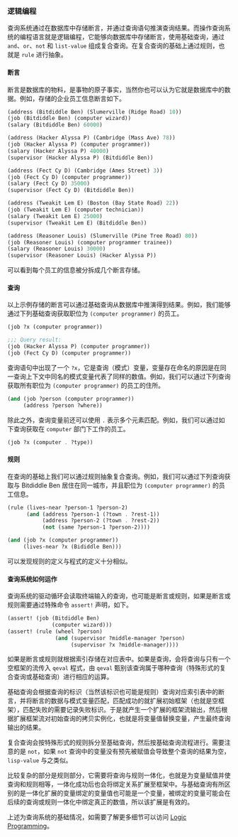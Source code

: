 ### 逻辑编程

查询系统通过在数据库中存储断言，并通过查询语句推演查询结果。而操作查询系统的编程语言就是逻辑编程，它能够向数据库中存储断言，使用基础查询，通过 `and`、`or`、`not` 和 `list-value` 组成复合查询。在复合查询的基础上通过规则，也就是 `rule` 进行抽象。

#### 断言
断言是数据库的物料，是事物的原子事实，当然你也可以认为它就是数据库中的数据。例如，存储的企业员工信息断言如下。

```scheme
(address (Bitdiddle Ben) (Slumerville (Ridge Road) 10))
(job (Bitdiddle Ben) (computer wizard))
(salary (Bitdiddle Ben) 60000)

(address (Hacker Alyssa P) (Cambridge (Mass Ave) 78))
(job (Hacker Alyssa P) (computer programmer))
(salary (Hacker Alyssa P) 40000)
(supervisor (Hacker Alyssa P) (Bitdiddle Ben))

(address (Fect Cy D) (Cambridge (Ames Street) 3))
(job (Fect Cy D) (computer programmer))
(salary (Fect Cy D) 35000)
(supervisor (Fect Cy D) (Bitdiddle Ben))

(address (Tweakit Lem E) (Boston (Bay State Road) 22))
(job (Tweakit Lem E) (computer technician))
(salary (Tweakit Lem E) 25000)
(supervisor (Tweakit Lem E) (Bitdiddle Ben))

(address (Reasoner Louis) (Slumerville (Pine Tree Road) 80))
(job (Reasoner Louis) (computer programmer trainee))
(salary (Reasoner Louis) 30000)
(supervisor (Reasoner Louis) (Hacker Alyssa P))
```

可以看到每个员工的信息被分拆成几个断言存储。

#### 查询

以上示例存储的断言可以通过基础查询从数据库中推演得到结果。例如，我们能够通过下列基础查询获取职位为 `(computer programmer)` 的员工。

```scheme
(job ?x (computer programmer))

;;; Query result:
(job (Hacker Alyssa P) (computer programmer))
(job (Fect Cy D) (computer programmer))
```

查询语句中出现了一个 `?x`，它是查询（模式）变量，变量存在命名的原因是在同一查询上下文中同名的模式变量代表了同样的数值。例如，我们可以通过下列查询获取所有职位为 `(computer programmer)` 的员工的住所。

```scheme
(and (job ?person (computer programmer))
	 (address ?person ?where))
```

除此之外，查询变量前还可以使用 `.` 表示多个元素匹配。例如，我们可以通过如下查询获取在 `computer` 部门下工作的员工。

```scheme
(job ?x (computer . ?type))
```

#### 规则

在查询的基础上我们可以通过规则抽象复合查询。例如，我们可以通过下列查询获取与 Bitdiddle Ben 居住在同一城市，并且职位为 `(computer programmer)` 的员工信息。

```scheme
(rule (lives-near ?person-1 ?person-2)
	  (and (address ?person-1 (?town . ?rest-1))
	       (address ?person-2 (?town . ?rest-2))
	       (not (same ?person-1 ?person-2))))

(and (job ?x (computer programmer))
	 (lives-near ?x (Bididdle Ben)))
```

可以发现规则的定义与程式的定义十分相似。

#### 查询系统如何运作

查询系统的驱动循环会读取终端输入的查询，也可能是断言或规则，如果是断言或规则需要通过特殊命令 `assert!` 声明，如下。

```scheme
(assert! (job (Bitdiddle Ben)
              (computer wizard)))
(assert! (rule (wheel ?person)
               (and (supervisor ?middle-manager ?person)
                    (supervisor ?x ?middle-manager))))
```

如果是断言或规则就根据索引存储在对应表中。如果是查询，会将查询与只有一个空框架的流传入 `qeval` 程式，由 `qeval` 甄别该查询属于哪种查询（特殊形式的复合查询或基础查询）进行相应的运算。

基础查询会根据查询的标识（当然该标识也可能是规则）查询对应索引表中的断言，并将断言的数据与模式变量匹配，匹配成功的就扩展初始框架（也就是空框架），匹配失败的需要记录失败标识。于是就产生一个扩展的框架流输出，然后根据扩展框架流对初始查询的拷贝实例化，也就是将变量值替换变量，产生最终查询输出的结果。

复合查询会按特殊形式的规则拆分至基础查询，然后按基础查询流程进行。需要注意的是 `not`，如果 `not` 查询中的变量没有预先被赋值会导致整个查询的结果为空，`lisp-value` 与之类似。

比较复杂的部分是规则部分，它需要将查询与规则一体化，也就是为变量赋值并使查询和规则相等，一体化成功后也会将绑定关系扩展至框架中。与基础查询有所区别的是一体化扩展的变量绑定的变量值也可能是一个变量，被绑定的变量可能会在后续的查询或规则一体化中绑定真正的数值，所以该扩展是有效的。

上述为查询系统的基础情况，如需要了解更多细节可以访问 [Logic Programming](https://github.com/CloneableX/SICP-learning/wiki/4.4-Logic-Programming)。